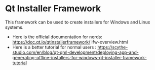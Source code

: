 # Qt Installer Framework
This framework can be used to create installers for Windows and Linux systems.

* Here is the official documentation for nerds: https://doc.qt.io/qtinstallerframework/
ifw-overview.html
* Here is a better tutorial for normal users : https://scythe-studio.com/en/blog/qt-qml-development/deploying-app-and-generating-offline-installers-for-windows-qt-installer-framework-tutorial
